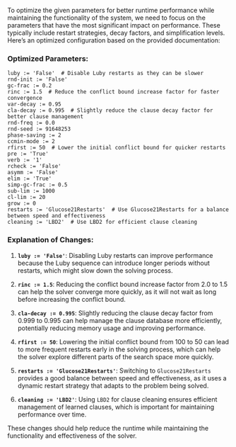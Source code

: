 To optimize the given parameters for better runtime performance while maintaining the functionality of the system, we need to focus on the parameters that have the most significant impact on performance. These typically include restart strategies, decay factors, and simplification levels. Here’s an optimized configuration based on the provided documentation:

### Optimized Parameters:
```plaintext
luby := 'False'  # Disable Luby restarts as they can be slower
rnd-init := 'False'
gc-frac := 0.2
rinc := 1.5  # Reduce the conflict bound increase factor for faster convergence
var-decay := 0.95
cla-decay := 0.995  # Slightly reduce the clause decay factor for better clause management
rnd-freq := 0.0
rnd-seed := 91648253
phase-saving := 2
ccmin-mode := 2
rfirst := 50  # Lower the initial conflict bound for quicker restarts
pre := 'True'
verb := '1'
rcheck := 'False'
asymm := 'False'
elim := 'True'
simp-gc-frac := 0.5
sub-lim := 1000
cl-lim := 20
grow := 0
restarts := 'Glucose21Restarts'  # Use Glucose21Restarts for a balance between speed and effectiveness
cleaning := 'LBD2'  # Use LBD2 for efficient clause cleaning
```

### Explanation of Changes:
1. **`luby := 'False'`**: Disabling Luby restarts can improve performance because the Luby sequence can introduce longer periods without restarts, which might slow down the solving process.

2. **`rinc := 1.5`**: Reducing the conflict bound increase factor from 2.0 to 1.5 can help the solver converge more quickly, as it will not wait as long before increasing the conflict bound.

3. **`cla-decay := 0.995`**: Slightly reducing the clause decay factor from 0.999 to 0.995 can help manage the clause database more efficiently, potentially reducing memory usage and improving performance.

4. **`rfirst := 50`**: Lowering the initial conflict bound from 100 to 50 can lead to more frequent restarts early in the solving process, which can help the solver explore different parts of the search space more quickly.

5. **`restarts := 'Glucose21Restarts'`**: Switching to `Glucose21Restarts` provides a good balance between speed and effectiveness, as it uses a dynamic restart strategy that adapts to the problem being solved.

6. **`cleaning := 'LBD2'`**: Using `LBD2` for clause cleaning ensures efficient management of learned clauses, which is important for maintaining performance over time.

These changes should help reduce the runtime while maintaining the functionality and effectiveness of the solver.